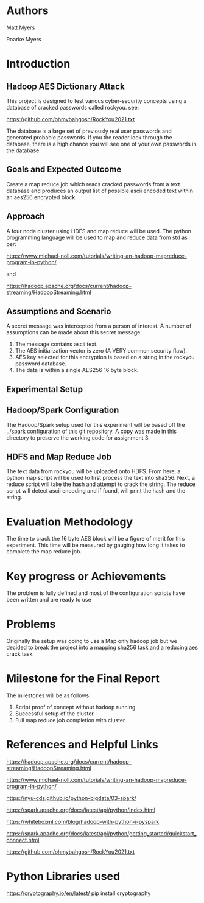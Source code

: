 # Authors

Matt Myers

Roarke Myers

# Introduction
## Hadoop AES Dictionary Attack
This project is designed to test various cyber-security concepts using
a database of cracked passwords called rockyou.
see:

https://github.com/ohmybahgosh/RockYou2021.txt

The database is a large set of previously real user passwords and
generated probable passwords. If you the reader look through the
database, there is a high chance you will see one of your own
passwords in the database.

## Goals and Expected Outcome
Create a map reduce job which reads cracked passwords from a text
database and produces an output list of possible ascii encoded text
within an aes256 encrypted block.

## Approach
A four node cluster using HDFS and map reduce will be used.
The python programming language will be used to map and reduce 
data from std as per:

https://www.michael-noll.com/tutorials/writing-an-hadoop-mapreduce-program-in-python/

and 

https://hadoop.apache.org/docs/current/hadoop-streaming/HadoopStreaming.html

## Assumptions and Scenario
A secret message was intercepted from a person of interest. A number of assumptions can be made about this secret message:
1. The message contains ascii text.
2. The AES initialization vector is zero (A VERY common security flaw).
3. AES key selected for this encryption is based on a string in the rockyou password database.
4. The data is within a single AES256 16 byte block.

## Experimental Setup
## Hadoop/Spark Configuration
The Hadoop/Spark setup used for this experiment will be based off the
../spark configuration of this git repository. A copy was made in this
directory to preserve the working code for assignment 3.

## HDFS and Map Reduce Job
The text data from rockyou will be uploaded onto HDFS. From here, a
python map script will be used to first process the text into
sha256. Next, a reduce script will take the hash and attempt to crack
the string. The reduce script will detect ascii encoding and if found, 
will print the hash and the string.

# Evaluation Methodology
The time to crack the 16 byte AES block will be a figure of merit for this experiment.
This time will be measured by gauging how long it takes to complete the map reduce job.

# Key progress or Achievements
The problem is fully defined and most of the configuration scripts have been written and
are ready to use

# Problems
Originally the setup was going to use a Map only hadoop job but we
decided to break the project into a mapping sha256 task and a reducing
aes crack task.

# Milestone for the Final Report
The milestones will be as follows:
1. Script proof of concept without hadoop running.
2. Successful setup of the cluster.
3. Full map reduce job completion with cluster.

# References and Helpful Links
https://hadoop.apache.org/docs/current/hadoop-streaming/HadoopStreaming.html

https://www.michael-noll.com/tutorials/writing-an-hadoop-mapreduce-program-in-python/

https://nyu-cds.github.io/python-bigdata/03-spark/

https://spark.apache.org/docs/latest/api/python/index.html

https://whiteboxml.com/blog/hadoop-with-python-i-pyspark

https://spark.apache.org/docs/latest/api/python/getting_started/quickstart_connect.html

https://github.com/ohmybahgosh/RockYou2021.txt
# Python Libraries used
https://cryptography.io/en/latest/
pip install cryptography
